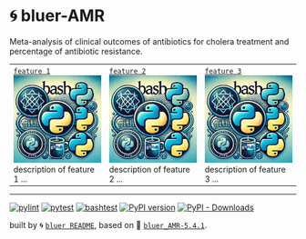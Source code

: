 # 🌀 bluer-AMR

Meta-analysis of clinical outcomes of antibiotics for cholera treatment and percentage of antibiotic resistance.

|   |   |   |
| --- | --- | --- |
| [`feature 1`](#) [![image](https://github.com/kamangir/assets/raw/main/blue-plugin/marquee.png?raw=true)](#) description of feature 1 ... | [`feature 2`](#) [![image](https://github.com/kamangir/assets/raw/main/blue-plugin/marquee.png?raw=true)](#) description of feature 2 ... | [`feature 3`](#) [![image](https://github.com/kamangir/assets/raw/main/blue-plugin/marquee.png?raw=true)](#) description of feature 3 ... |

---


[![pylint](https://github.com/kamangir/bluer-AMR/actions/workflows/pylint.yml/badge.svg)](https://github.com/kamangir/bluer-AMR/actions/workflows/pylint.yml) [![pytest](https://github.com/kamangir/bluer-AMR/actions/workflows/pytest.yml/badge.svg)](https://github.com/kamangir/bluer-AMR/actions/workflows/pytest.yml) [![bashtest](https://github.com/kamangir/bluer-AMR/actions/workflows/bashtest.yml/badge.svg)](https://github.com/kamangir/bluer-AMR/actions/workflows/bashtest.yml) [![PyPI version](https://img.shields.io/pypi/v/bluer-AMR.svg)](https://pypi.org/project/bluer-AMR/) [![PyPI - Downloads](https://img.shields.io/pypi/dd/bluer-AMR)](https://pypistats.org/packages/bluer-AMR)

built by 🌀 [`bluer README`](https://github.com/kamangir/bluer-objects/tree/main/bluer_objects/README), based on 🔬 [`bluer_AMR-5.4.1`](https://github.com/kamangir/bluer-AMR).
